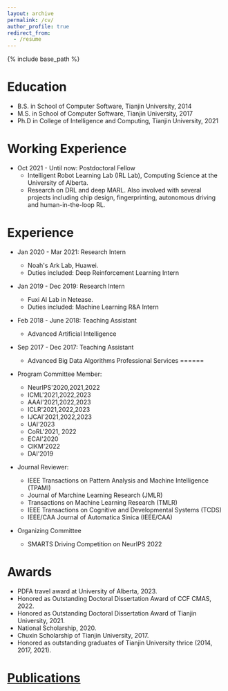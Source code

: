 ```yaml
---
layout: archive
permalink: /cv/
author_profile: true
redirect_from:
  - /resume
---
```


{% include base_path %}

Education
======
* B.S. in School of Computer Software, Tianjin University, 2014
* M.S. in School of Computer Software, Tianjin University, 2017
* Ph.D in College of Intelligence and Computing, Tianjin University, 2021 

Working Experience
======
* Oct 2021 - Until now: Postdoctoral Fellow 
  * Intelligent Robot Learning Lab (IRL Lab), Computing Science at the University of Alberta.
  * Research on DRL and deep MARL. Also involved with several projects including chip design, fingerprinting, autonomous driving and human-in-the-loop RL.


Experience
======
* Jan 2020 - Mar 2021: Research Intern
  * Noah's Ark Lab, Huawei.
  * Duties included: Deep Reinforcement Learning Intern
* Jan 2019 - Dec 2019: Research Intern
  * Fuxi AI Lab in Netease.
  * Duties included: Machine Learning R&A Intern

* Feb 2018 - June 2018: Teaching Assistant
  * Advanced Artificial Intelligence
* Sep 2017 - Dec 2017: Teaching Assistant
  * Advanced Big Data Algorithms
Professional Services
======  
* Program Committee Member: 
  * NeurIPS'2020,2021,2022
  * ICML'2021,2022,2023
  * AAAI'2021,2022,2023
  * ICLR'2021,2022,2023
  * IJCAI'2021,2022,2023
  * UAI'2023
  * CoRL'2021, 2022
  * ECAI'2020
  * CIKM'2022
  * DAI'2019

* Journal Reviewer: 
  * IEEE Transactions on Pattern Analysis and Machine Intelligence (TPAMI)
  * Journal of Marchine Learning Research (JMLR)
  * Transactions on Machine Learning Research (TMLR)
  * IEEE Transactions on Cognitive and Developmental Systems (TCDS)
  * IEEE/CAA Journal of Automatica Sinica (IEEE/CAA)
* Organizing Committee
  * SMARTS Driving Competition on NeurIPS 2022


Awards
======  
* PDFA travel award at University of Alberta, 2023.
* Honored as Outstanding Doctoral Dissertation Award of CCF CMAS, 2022. 
* Honored as Outstanding Doctoral Dissertation Award of Tianjin University, 2021. 
* National Scholarship, 2020.
* Chuxin Scholarship of Tianjin University, 2017.
* Honored as outstanding graduates of Tianjin University thrice (2014, 2017, 2021).

<a href="https://tianpeiyang.github.io/publications/">Publications</a>
======

 
